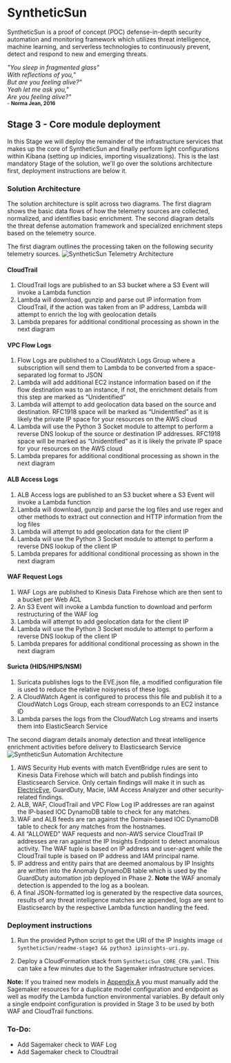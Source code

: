 # SyntheticSun
SyntheticSun is a proof of concept (POC) defense-in-depth security automation and monitoring framework which utilizes threat intelligence, machine learning, and serverless technologies to continuously prevent, detect and respond to new and emerging threats.

*"You sleep in fragmented glass"*</br>
*With reflections of you,"*</br>
*But are you feeling alive?"*</br>
*Yeah let me ask you,"*</br>
*Are you feeling alive?"*</br>
<sub>- **Norma Jean, 2016**</sub>

## Stage 3 - Core module deployment
In this Stage we will deploy the remainder of the infrastructure services that makes up the core of SyntheticSun and finally perform light configurations within Kibana (setting up indicies, importing visualizations). This is the last mandatory Stage of the solution, we'll go over the solutions architecture first, deployment instructions are below it.

### Solution Architecture
The solution architecture is split across two diagrams. The first diagram shows the basic data flows of how the telemetry sources are collected, normalized, and identifies basic enrichment. The second diagram details the threat defense automation framework and specialized enrichment steps based on the telemetry source.

The first diagram outlines the processing taken on the following security telemetry sources.
![SyntheticSun Telemetry Architecture](https://github.com/jonrau1/SyntheticSun/blob/master/img/syntheticsun-telemetry-diagram.jpg)

#### CloudTrail
1.	CloudTrail logs are published to an S3 bucket where a S3 Event will invoke a Lambda function
2.	Lambda will download, gunzip and parse out IP information from CloudTrail, if the action was taken from an IP address, Lambda will attempt to enrich the log with geolocation details
3.	Lambda prepares for additional conditional processing as shown in the next diagram
#### VPC Flow Logs
1.	Flow Logs are published to a CloudWatch Logs Group where a subscription will send them to Lambda to be converted from a space-separated log format to JSON
2.	Lambda will add additional EC2 instance information based on if the flow destination was to an instance, if not, the enrichment details from this step are marked as “Unidentified”
3.	Lambda will attempt to add geolocation data based on the source and destination. RFC1918 space will be marked as “Unidentified” as it is likely the private IP space for your resources on the AWS cloud
4.	Lambda will use the Python 3 Socket module to attempt to perform a reverse DNS lookup of the source or destination IP addresses. RFC1918 space will be marked as “Unidentified” as it is likely the private IP space for your resources on the AWS cloud
5.	Lambda prepares for additional conditional processing as shown in the next diagram
#### ALB Access Logs
1.	ALB Access logs are published to an S3 bucket where a S3 Event will invoke a Lambda function
2.	Lambda will download, gunzip and parse the log files and use regex and other methods to extract out connection and HTTP information from the log files
3.  Lambda will attempt to add geolocation data for the client IP
4.  Lambda will use the Python 3 Socket module to attempt to perform a reverse DNS lookup of the client IP
5.	Lambda prepares for additional conditional processing as shown in the next diagram
#### WAF Request Logs
1.	WAF Logs are published to Kinesis Data Firehose which are then sent to a bucket per Web ACL
2.	An S3 Event will invoke a Lambda function to download and perform restructuring of the WAF log
3.  Lambda will attempt to add geolocation data for the client IP
4.  Lambda will use the Python 3 Socket module to attempt to perform a reverse DNS lookup of the client IP
5.	Lambda prepares for additional conditional processing as shown in the next diagram
#### Suricta (HIDS/HIPS/NSM)
1.	Suricata publishes logs to the EVE.json file, a modified configuration file is used to reduce the relative noisyness of these logs.
2.	A CloudWatch Agent is configured to process this file and publish it to a CloudWatch Logs Group, each stream corresponds to an EC2 instance ID
3.	Lambda parses the logs from the CloudWatch Log streams and inserts them into ElasticSearch Service

The second diagram details anomaly detection and threat intelligence enrichment activities before delivery to Elasticsearch Service
![SyntheticSun Automation Architecture](https://github.com/jonrau1/SyntheticSun/blob/master/img/syntheticsun-automation-diagram.jpg)

1. AWS Security Hub events with match EventBridge rules are sent to Kinesis Data Firehose which will batch and publish findings into Elasticsearch Service. Only certain findings will make it in such as [ElectricEye](https://github.com/jonrau1/ElectricEye), GuardDuty, Macie, IAM Access Analyzer and other security-related findings.
2. ALB, WAF, CloudTrail and VPC Flow Log IP addresses are ran against the IP-based IOC DynamoDB table to check for any matches.
3. WAF and ALB feeds are ran against the Domain-based IOC DynamoDB table to check for any matches from the hostnames.
4. All “ALLOWED” WAF requests and non-AWS service CloudTrail IP addresses are ran against the IP Insights Endpoint to detect anomalous activity. The WAF tuple is based on IP address and user-agent while the CloudTrail tuple is based on IP address and IAM principal name.
5. IP address and entity pairs that are deemed anomalous by IP Insights are written into the Anomaly DynamoDB table which is used by the GuardDuty automation job deployed in Phase 2. **Note** the WAF anomaly detection is appended to the log as a boolean.
6. A final JSON-formatted log is generated by the respective data sources, results of any threat intelligence matches are appended, logs are sent to Elasticsearch by the respective Lambda function handling the feed.

### Deployment instructions
1. Run the provided Python script to get the URI of the IP Insights image `cd SyntheticSun/readme-stage3 && python3 ipinsights-uri.py`.

2. Deploy a CloudFormation stack from `SyntheticSun_CORE_CFN.yaml`. This can take a few minutes due to the Sagemaker infrastructure services.

**Note:** If you trained new models in [Appendix A](https://github.com/jonrau1/SyntheticSun/tree/master/appendix-a-ipinsights) you must manually add the Sagemaker resources for a duplicate model configuration and endpoint as well as modify the Lambda function environmental variables. By default only a single endpoint configuration is provided in Stage 3 to be used by both WAF and CloudTrail functions.

### To-Do:
- Add Sagemaker check to WAF Log
- Add Sagemaker check to Cloudtrail